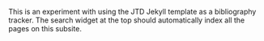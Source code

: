 
This is an experiment with using the JTD Jekyll template as a bibliography tracker.
The search widget at the top should automatically index all the pages on this subsite. 

